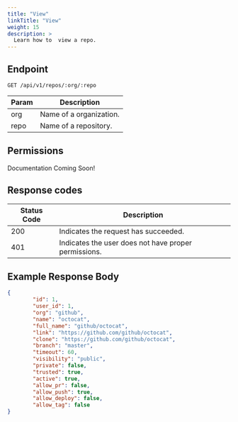 ```yaml
---
title: "View"
linkTitle: "View"
weight: 15
description: >
  Learn how to  view a repo.
---
```


## Endpoint

```
GET /api/v1/repos/:org/:repo
```

| Param | Description |
|---|---|
| org | Name of a organization. |
| repo | Name of a repository. |

## Permissions

Documentation Coming Soon!

## Response codes

| Status Code | Description |
|---|---|
| 200 | Indicates the request has succeeded. |
| 401 | Indicates the user does not have proper permissions. |

## Example Response Body

```json
{
		"id": 1,
		"user_id": 1,
		"org": "github",
		"name": "octocat",
		"full_name": "github/octocat",
		"link": "https://github.com/github/octocat",
		"clone": "https://github.com/github/octocat",
		"branch": "master",
		"timeout": 60,
		"visibility": "public",
		"private": false,
		"trusted": true,
		"active": true,
		"allow_pr": false,
		"allow_push": true,
		"allow_deploy": false,
		"allow_tag": false
}
```
